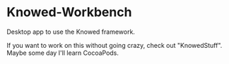 Knowed-Workbench
================

Desktop app to use the Knowed framework.

If you want to work on this without going crazy, check out "KnowedStuff". Maybe some day I'll learn CocoaPods.
